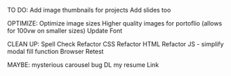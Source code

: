 TO DO:
Add image thumbnails for projects
Add slides too


OPTIMIZE: 
Optimize image sizes
Higher quality images for portoflio (allows for 100vw on smaller sizes)
Update Font

CLEAN UP:
Spell Check
Refactor CSS
Refactor HTML
Refactor JS - simplify modal fill function
Browser Retest

MAYBE:
mysterious carousel bug
DL my resume Link


